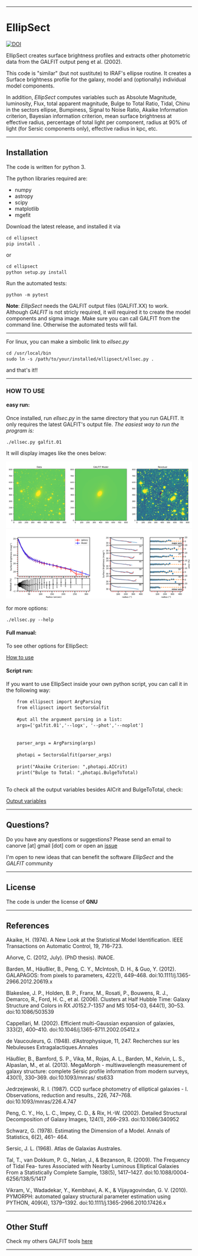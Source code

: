 ___

# **EllipSect**

[![DOI](https://zenodo.org/badge/282223217.svg)](https://zenodo.org/badge/latestdoi/282223217)

EllipSect creates surface brightness profiles and extracts 
other photometric data from the GALFIT output peng et al. (2002). 



This code is "similar" (but not sustitute) to IRAF's ellipse routine. It 
creates a Surface brightness profile for the galaxy, model and (optionally) 
individual model components.

In addition, *EllipSect* computes variables such as Absolute Magnitude, 
luminosity, Flux, total apparent magnitude, Bulge to Total Ratio, Tidal, Chinu
in the sectors ellipse, Bumpiness, Signal to Noise Ratio, Akaike Information criterion, 
Bayesian information criterion, mean surface brightness at effective radius, percentage 
of total light per component, radius at 90% of light (for Sersic components only), 
effective radius in kpc, etc.  

___

## **Installation**

The code is written for python 3.

The python libraries required are:

- numpy
- astropy
- scipy
- matplotlib
- mgefit

Download the latest release, and installed it via

```
cd ellipsect
pip install . 
```

or 

```
cd ellipsect
python setup.py install
```

Run the automated tests:

```
python -m pytest 
```

**Note**: *EllipSect* needs the GALFIT output files (GALFIT.XX) to work.
Although *GALFIT* is not stricly required, it will required it 
to create the model components and sigma image. Make 
sure you can call GALFIT from the command line. Otherwise 
the automated tests will fail.

___
For linux, you can make a simbolic link to *ellsec.py*

```
cd /usr/local/bin
sudo ln -s /path/to/your/installed/ellipsect/ellsec.py .
```

and that's it!!

___

### **HOW TO USE**

#### **easy run:**

Once installed, run *ellsec.py* in the same directory 
that you run GALFIT. It only requires the latest GALFIT's 
output file. *The easiest way to run the program is:*

```
./ellsec.py galfit.01
```

It will display images like the ones below:

   ![A85 ](img/A85.cub.png)
   ![A85 ](img/A85.def.png)

for more options:

```
./ellsec.py --help 
```


#### **Full manual:**

To see other options for EllipSect:

   [How to use](docs/howto.md)



#### **Script run:**


If you want to use EllipSect inside your own 
python script, you can call it in the following way:

```
    from ellipsect import ArgParsing 
    from ellipsect import SectorsGalfit

    #put all the argument parsing in a list:
    args=['galfit.01','--logx', '--phot','--noplot']


    parser_args = ArgParsing(args)

    photapi = SectorsGalfit(parser_args)

    print("Akaike Criterion: ",photapi.AICrit)
    print("Bulge to Total: ",photapi.BulgeToTotal)


```



To check all the output variables besides AICrit and BulgeToTotal, check: 

   [Output variables ](docs/api.md)

___

## **Questions?**

Do you have any questions or suggestions?
Please send an email to canorve [at] gmail [dot] com 
or open an [issue](https://github.com/canorve/EllipSect/issues)

I'm open to new ideas that can benefit the 
software *EllipSect* and the *GALFIT* community

___

## **License**

The code is under the license of **GNU**

___

## **References**



Akaike, H. (1974). A New Look at the Statistical Model Identification. IEEE Transactions on
Automatic Control, 19, 716–723.

Añorve, C. (2012, July). (PhD thesis). INAOE.

Barden, M., Häußler, B., Peng, C. Y., McIntosh, D. H., & Guo, Y. (2012). GALAPAGOS:
from pixels to parameters, 422(1), 449–468. doi:10.1111/j.1365-2966.2012.20619.x

Blakeslee, J. P., Holden, B. P., Franx, M., Rosati, P., Bouwens, R. J., Demarco, R., Ford,
H. C., et al. (2006). Clusters at Half Hubble Time: Galaxy Structure and Colors in RX
J0152.7-1357 and MS 1054-03, 644(1), 30–53. doi:10.1086/503539

Cappellari, M. (2002). Efficient multi-Gaussian expansion of galaxies, 333(2), 400–410.
doi:10.1046/j.1365-8711.2002.05412.x

de Vaucouleurs, G. (1948). d’Astrophysique, 11, 247. Recherches sur les Nebuleuses Extragalactiques.Annales

Häußler, B., Bamford, S. P., Vika, M., Rojas, A. L., Barden, M., Kelvin, L. S., Alpaslan, M.,
et al. (2013). MegaMorph - multiwavelength measurement of galaxy structure: complete
Sérsic profile information from modern surveys, 430(1), 330–369. doi:10.1093/mnras/
sts633

Jedrzejewski, R. I. (1987). CCD surface photometry of elliptical galaxies - I. Observations,
reduction and results., 226, 747–768. doi:10.1093/mnras/226.4.747

Peng, C. Y., Ho, L. C., Impey, C. D., & Rix, H.-W. (2002). Detailed Structural Decomposition
of Galaxy Images, 124(1), 266–293. doi:10.1086/340952

Schwarz, G. (1978). Estimating the Dimension of a Model. Annals of Statistics, 6(2), 461–
464.

Sersic, J. L. (1968). Atlas de Galaxias Australes.

Tal, T., van Dokkum, P. G., Nelan, J., & Bezanson, R. (2009). The Frequency of Tidal Fea-
tures Associated with Nearby Luminous Elliptical Galaxies From a Statistically Complete Sample, 138(5), 1417–1427. doi:10.1088/0004-6256/138/5/1417

Vikram, V., Wadadekar, Y., Kembhavi, A. K., & Vijayagovindan, G. V. (2010). PYMORPH:
automated galaxy structural parameter estimation using PYTHON, 409(4), 1379–1392.
doi:10.1111/j.1365-2966.2010.17426.x
___

## **Other Stuff**

Check my others GALFIT tools [here](https://github.com/canorve/GALFITools)

___
